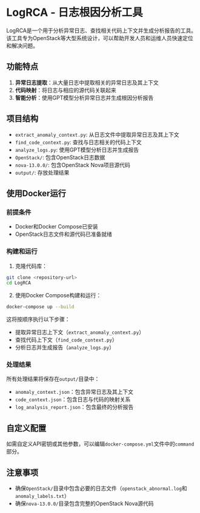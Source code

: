 # LogRCA - 日志根因分析工具

LogRCA是一个用于分析异常日志、查找相关代码上下文并生成分析报告的工具。该工具专为OpenStack等大型系统设计，可以帮助开发人员和运维人员快速定位和解决问题。

## 功能特点

1. **异常日志提取**：从大量日志中提取相关的异常日志及其上下文
2. **代码映射**：将日志与相应的源代码关联起来
3. **智能分析**：使用GPT模型分析异常日志并生成根因分析报告

## 项目结构

- `extract_anomaly_context.py`: 从日志文件中提取异常日志及其上下文
- `find_code_context.py`: 查找与日志相关的代码上下文
- `analyze_logs.py`: 使用GPT模型分析日志并生成报告
- `OpenStack/`: 包含OpenStack日志数据
- `nova-13.0.0/`: 包含OpenStack Nova项目源代码
- `output/`: 存放处理结果

## 使用Docker运行

### 前提条件

- Docker和Docker Compose已安装
- OpenStack日志文件和源代码已准备就绪

### 构建和运行

1. 克隆代码库：

```bash
git clone <repository-url>
cd LogRCA
```

2. 使用Docker Compose构建和运行：

```bash
docker-compose up --build
```

这将按顺序执行以下步骤：
- 提取异常日志上下文（`extract_anomaly_context.py`）
- 查找代码上下文（`find_code_context.py`）
- 分析日志并生成报告（`analyze_logs.py`）

### 处理结果

所有处理结果将保存在`output/`目录中：
- `anomaly_context.json`：包含异常日志及其上下文
- `code_context.json`：包含日志与代码的映射关系
- `log_analysis_report.json`：包含最终的分析报告

## 自定义配置

如需自定义API密钥或其他参数，可以编辑`docker-compose.yml`文件中的`command`部分。

## 注意事项

- 确保`OpenStack/`目录中包含必要的日志文件（`openstack_abnormal.log`和`anomaly_labels.txt`）
- 确保`nova-13.0.0/`目录包含完整的OpenStack Nova源代码 